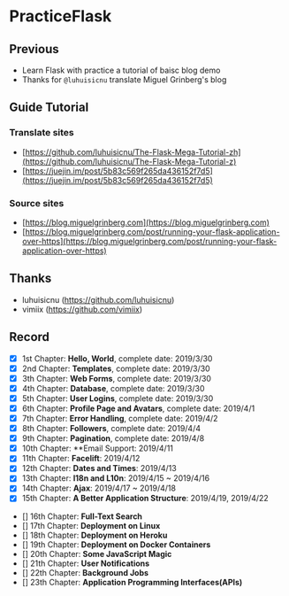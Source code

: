 # PracticeFlask

## Previous
- Learn Flask with practice a tutorial of baisc blog demo
- Thanks for `@luhuisicnu` translate Miguel Grinberg's blog

## Guide Tutorial
### Translate sites
- [https://github.com/luhuisicnu/The-Flask-Mega-Tutorial-zh](https://github.com/luhuisicnu/The-Flask-Mega-Tutorial-z)
- [https://juejin.im/post/5b83c569f265da436152f7d5](https://juejin.im/post/5b83c569f265da436152f7d5)

### Source sites
- [https://blog.miguelgrinberg.com](https://blog.miguelgrinberg.com)
- [https://blog.miguelgrinberg.com/post/running-your-flask-application-over-https](https://blog.miguelgrinberg.com/post/running-your-flask-application-over-https)

## Thanks
- luhuisicnu (https://github.com/luhuisicnu)
- vimiix (https://github.com/vimiix)

## Record

- [x] 1st Chapter: **Hello, World**, complete date: 2019/3/30
- [x] 2nd Chapter: **Templates**, complete date: 2019/3/30
- [x] 3th Chapter: **Web Forms**, complete date: 2019/3/30
- [x] 4th Chapter: **Database**, complete date: 2019/3/30
- [x] 5th Chapter: **User Logins**, complete date: 2019/3/30
- [x] 6th Chapter: **Profile Page and Avatars**, complete date: 2019/4/1
- [x] 7th Chapter: **Error Handling**, complete date: 2019/4/2
- [x] 8th Chapter: **Followers**, complete date: 2019/4/4
- [x] 9th Chapter: **Pagination**, complete date: 2019/4/8
- [x] 10th Chapter: **Email Support: 2019/4/11
- [x] 11th Chapter: **Facelift**: 2019/4/12
- [x] 12th Chapter: **Dates and Times**: 2019/4/13
- [x] 13th Chapter: **l18n and L10n**: 2019/4/15 ~ 2019/4/16
- [x] 14th Chapter: **Ajax**: 2019/4/17 ~ 2019/4/18
- [x] 15th Chapter: **A Better Application Structure**: 2019/4/19, 2019/4/22
- [] 16th Chapter: **Full-Text Search**
- [] 17th Chapter: **Deployment on Linux**
- [] 18th Chapter: **Deployment on Heroku**
- [] 19th Chapter: **Deployment on Docker Containers**
- [] 20th Chapter: **Some JavaScript Magic**
- [] 21th Chapter: **User Notifications**
- [] 22th Chapter: **Background Jobs**
- [] 23th Chapter: **Application Programming Interfaces(APIs)**



